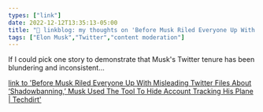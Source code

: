 ```yaml
---
types: ["link"]
date: 2022-12-12T13:35:13-05:00
title: "🔗 linkblog: my thoughts on 'Before Musk Riled Everyone Up With Misleading Twitter Files About ‘Shadowbanning,’ Musk Used The Tool To Hide Account Tracking His Plane | Techdirt'"
tags: ["Elon Musk","Twitter","content moderation"]
---
```

If I could pick one story to demonstrate that Musk's Twitter tenure has been blundering and inconsistent...  
 

[link to 'Before Musk Riled Everyone Up With Misleading Twitter Files About ‘Shadowbanning,’ Musk Used The Tool To Hide Account Tracking His Plane | Techdirt'](https://www.techdirt.com/2022/12/12/before-musk-riled-everyone-up-with-misleading-twitter-files-about-shadowbanning-musk-used-the-tool-to-hide-account-tracking-his-plane/)
